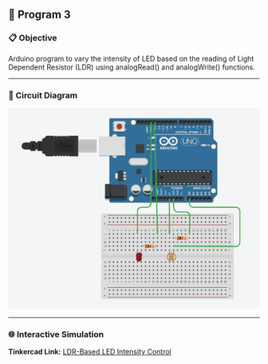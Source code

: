 ## 🚀 Program 3

### 📋 Objective
Arduino program to vary the intensity of LED based on the reading of Light Dependent Resistor (LDR) using analogRead() and analogWrite() functions.

---

### 🔧 Circuit Diagram

![LDR-Based LED Intensity Control](./LDR-Based%20LED%20Intensity%20Control.png)

---

### 🌐 Interactive Simulation

**Tinkercad Link:** [LDR-Based LED Intensity Control](https://www.tinkercad.com/things/9cuAD9Bmi5Q-ldr-based-led-intensity-control?sharecode=yJrvoWxhghMOJOTyeDcyU3KTMeL3jX2oeMZYMfdJmFk)